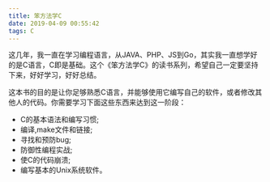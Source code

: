 ```yaml
---
title: 笨方法学C 
date: 2019-04-09 00:55:42
tags: C
---
```


这几年，我一直在学习编程语言，从JAVA、PHP、JS到Go，其实我一直想学好的是C语言，C即是基础。这个《笨方法学C》的读书系列，希望自己一定要坚持下来，好好学习，好好总结。

这本书的目的是让你足够熟悉C语言，并能够使用它编写自己的软件，或者修改其他人的代码。你需要学习下面这些东西来达到这一阶段：

* C的基本语法和编写习惯;
* 编译,make文件和链接;
* 寻找和预防bug;
* 防御性编程实战;
* 使C的代码崩溃;
* 编写基本的Unix系统软件。
